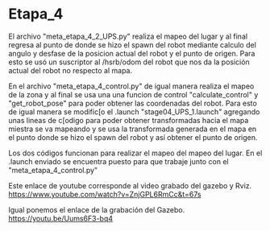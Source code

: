 # Etapa_4

El archivo "meta_etapa_4_2_UPS.py" realiza el mapeo del lugar y al final regresa al punto de donde se hizo el spawn del robot mediante calculo del angulo y desfase de la posicion actual del robot y el punto de origen. Para esto se usó un suscriptor al /hsrb/odom del robot que nos da la posición actual del robot no respecto al mapa.


En el archivo "meta_etapa_4_control.py" de igual manera realiza el mapeo de la zona y al final se usa una una funcion de control "calculate_control" y "get_robot_pose" para poder obtener las coordenadas del robot.
Para esto de igual manera se modific[o el .launch "stage04_UPS_1.launch" agregando unas lineas de c[odigo para poder obtener transformadas hacia el mapa miestra se va mapeando y se usa la transformada generada en el mapa en el punto donde se hizo el spawn del robot y así obtener el punto de origen.

Los dos códigos funcionan para realizar el mapeo del mapeo del lugar. En el .launch enviado se encuentra puesto para que trabaje junto con el "meta_etapa_4_control.py"

Este enlace de youtube corresponde al video grabado del gazebo y Rviz.
https://www.youtube.com/watch?v=ZnjGPL6RmCc&t=67s

Igual ponemos el enlace de la grabación del Gazebo.
https://youtu.be/Uums6F3-bq4
